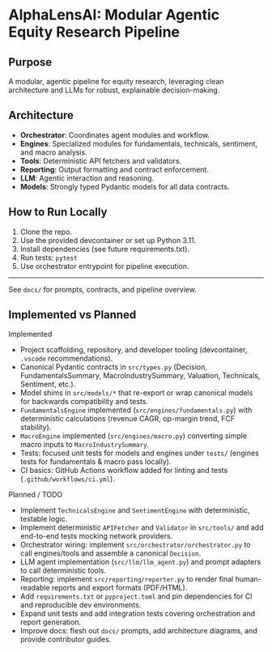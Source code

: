 # AlphaLensAI: Modular Agentic Equity Research Pipeline

## Purpose
A modular, agentic pipeline for equity research, leveraging clean architecture and LLMs for robust, explainable decision-making.

## Architecture
- **Orchestrator**: Coordinates agent modules and workflow.
- **Engines**: Specialized modules for fundamentals, technicals, sentiment, and macro analysis.
- **Tools**: Deterministic API fetchers and validators.
- **Reporting**: Output formatting and contract enforcement.
- **LLM**: Agentic interaction and reasoning.
- **Models**: Strongly typed Pydantic models for all data contracts.

## How to Run Locally
1. Clone the repo.
2. Use the provided devcontainer or set up Python 3.11.
3. Install dependencies (see future requirements.txt).
4. Run tests: `pytest`
5. Use orchestrator entrypoint for pipeline execution.

---
See `docs/` for prompts, contracts, and pipeline overview.

## Implemented vs Planned

Implemented
- Project scaffolding, repository, and developer tooling (devcontainer, `.vscode` recommendations).
- Canonical Pydantic contracts in `src/types.py` (Decision, FundamentalsSummary, MacroIndustrySummary, Valuation, Technicals, Sentiment, etc.).
- Model shims in `src/models/*` that re-export or wrap canonical models for backwards compatibility and tests.
- `FundamentalsEngine` implemented (`src/engines/fundamentals.py`) with deterministic calculations (revenue CAGR, op-margin trend, FCF stability).
- `MacroEngine` implemented (`src/engines/macro.py`) converting simple macro inputs to `MacroIndustrySummary`.
- Tests: focused unit tests for models and engines under `tests/` (engines tests for fundamentals & macro pass locally).
- CI basics: GitHub Actions workflow added for linting and tests (`.github/workflows/ci.yml`).

Planned / TODO
- Implement `TechnicalsEngine` and `SentimentEngine` with deterministic, testable logic.
- Implement deterministic `APIFetcher` and `Validator` in `src/tools/` and add end-to-end tests mocking network providers.
- Orchestrator wiring: implement `src/orchestrator/orchestrator.py` to call engines/tools and assemble a canonical `Decision`.
- LLM agent implementation (`src/llm/llm_agent.py`) and prompt adapters to call deterministic tools.
- Reporting: implement `src/reporting/reporter.py` to render final human-readable reports and export formats (PDF/HTML).
- Add `requirements.txt` or `pyproject.toml` and pin dependencies for CI and reproducible dev environments.
- Expand unit tests and add integration tests covering orchestration and report generation.
- Improve docs: flesh out `docs/` prompts, add architecture diagrams, and provide contributor guides.
